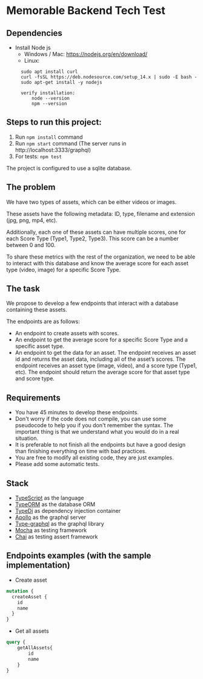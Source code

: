 # Memorable Backend Tech Test

## Dependencies
- Install Node js
  - Windows / Mac: https://nodejs.org/en/download/
  - Linux: 
  ```
    sudo apt install curl
    curl -fsSL https://deb.nodesource.com/setup_14.x | sudo -E bash -
    sudo apt-get install -y nodejs
  
    verify installation:
        node --version
        npm --version
  ``` 


## Steps to run this project:

1. Run `npm install` command
2. Run `npm start` command (The server runs in http://localhost:3333/graphql)
3. For tests: `npm test`

The project is configured to use a sqlite database.


## The problem

We have two types of assets, which can be either videos or images. 

These assets have the following metadata: ID, type, filename and extension (jpg, png, mp4, etc). 

Additionally, each one of these assets can have multiple scores, one for each Score Type (Type1, Type2, Type3). 
This score can be a number between 0 and 100. 

To share these metrics with the rest of the organization, we need to be able to interact with this database and know 
the average score for each asset type (video, image) for a specific Score Type.


## The task
We propose to develop a few endpoints that interact with a database containing these assets. 

The endpoints are as follows:
- An endpoint to create assets with scores.
- An endpoint to get the average score for a specific Score Type and a specific asset type. 
- An endpoint to get the data for an asset. The endpoint receives an asset id and returns the asset data, including all of the asset’s scores.
The endpoint receives an asset type (image, video), and a score type (Type1, etc). 
The endpoint should return the average score for that asset type and score type.


## Requirements
- You have 45 minutes to develop these endpoints.
- Don't worry if the code does not compile, you can use some pseudocode to help you if you don't remember the syntax. 
The important thing is that we understand what you would do in a real situation.
- It is preferable to not finish all the endpoints but have a good design than finishing everything on time with bad practices.
- You are free to modify all existing code, they are just examples.
- Please add some automatic tests.


## Stack
-   [TypeScript](https://www.typescriptlang.org) as the language
-   [TypeORM](https://typeorm.io/#/) as the database ORM
-   [TypeDi](https://github.com/typestack/typedi) as dependency injection container
-   [Apollo](https://www.apollographql.com/docs/) as the graphql server
-   [Type-graphql](https://typegraphql.com/) as the graphql library
-   [Mocha](https://mochajs.org/) as testing framework
-   [Chai](https://www.chaijs.com/) as testing assert framework


## Endpoints examples (with the sample implementation)
- Create asset
```graphql
mutation {
  createAsset {
    id
    name
  }
}
```

- Get all assets
```graphql
query {
    getAllAssets{
        id
        name
    }
}
```
